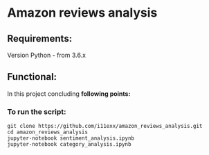 # Amazon reviews analysis

## Requirements:
Version Python - from 3.6.х

## Functional:
In this project concluding **following points:** 


### To run the script:
```
git clone https://github.com/i11exx/amazon_reviews_analysis.git
cd amazon_reviews_analysis
jupyter-notebook sentiment_analysis.ipynb
jupyter-notebook category_analysis.ipynb
